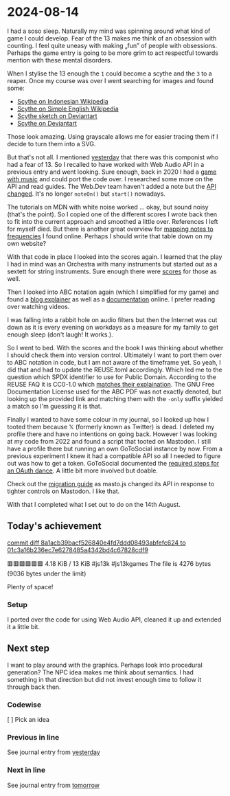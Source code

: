<!--
SPDX-FileCopyrightText: 2024 André Jaenisch

SPDX-License-Identifier: AGPL-3.0-or-later
-->

# 2024-08-14

I had a soso sleep. Naturally my mind was spinning around what kind of game I
could develop. Fear of the 13 makes me think of an obsession with counting.
I feel quite uneasy with making „fun” of people with obsessions. Perhaps the
game entry is going to be more grim to act respectful towards mention with
these mental disorders.

When I stylise the 13 enough the `1` could become a scythe and the `3` to a
reaper. Once my course was over I went searching for images and found some:

- [Scythe on Indonesian Wikipedia][scythe_id]
- [Scythe on Simple English Wikipedia][scythe_simple]
- [Scythe sketch on Deviantart][deviant_sketch]
- [Scythe on Deviantart][deviant_scythe]

Those look amazing. Using grayscale allows me for easier tracing them if I
decide to turn them into a SVG.

But that's not all. I mentioned [yesterday][yesterday] that there was this
componist who had a fear of 13. So I recalled to have worked with Web Audio API
in a previous entry and went looking. Sure enough, back in 2020 I had a
[game with music][js13k_2020] and could port the code over. I researched some
more on the API and read guides. The Web.Dev team haven't added a note but the
[API changed][migration]. It's no longer `noteOn()` but `start()` nowadays.

The tutorials on MDN with white noise worked … okay, but sound noisy (that's
the point). So I copied one of the different scores I wrote back then to fit
into the current approach and smoothed a little over. References I left for
myself died. But there is another great overview for
[mapping notes to frequencies][mapping] I found online. Perhaps I should write
that table down on my own website?

With that code in place I looked into the scores again. I learned that the
play I had in mind was an Orchestra with many instruments but started out as a
sextett for string instruments. Sure enough there were [scores][scores] for
those as well.

Then I looked into ABC notation again (which I simplified for my game) and
found a [blog explainer][explainer] as well as a [documentation][documentation]
online. I prefer reading over watching videos.

I was falling into a rabbit hole on audio filters but then the Internet was
cut down as it is every evening on workdays as a measure for my family to get
enough sleep (don't laugh! It works.).

So I went to bed. With the scores and the book I was thinking about whether I
should check them into version control. Ultimately I want to port them over to
ABC notation in code, but I am not aware of the timeframe yet. So yeah, I did
that and had to update the REUSE.toml accordingly. Which led me to the
question which SPDX identifier to use for Public Domain. According to the
REUSE FAQ it is CC0-1.0 which [matches their explaination][cc0]. The GNU Free
Documentation License used for the ABC PDF was not exactly denoted, but looking
up the provided link and matching them with the `-only` suffix yielded a
match so I'm guessing it is that.

Finally I wanted to have some colour in my journal, so I looked up how I tooted
them because 𝕏 (formerly known as Twitter) is dead. I deleted my profile there
and have no intentions on going back.
However I was looking at my code from 2022 and found a script that tooted on
Mastodon. I still have a profile there but running an own GoToSocial instance
by now. From a previous experiment I knew it had a compatible API so all I
needed to figure out was how to get a token.
GoToSocial documented the [required steps for an OAuth dance][oauth]. A little
bit more involved but doable.

Check out the [migration guide][masto] as masto.js changed its API in response
to tighter controls on Mastodon. I like that.

With that I completed what I set out to do on the 14th August.

## Today's achievement

[commit diff 8a1acb39bacf526840e4fd7ddd08493abfefc624 to 01c3a16b236ec7e6278485a4342bd4c67828cdf9][diff]

🟥🟥🟩🟩🟩🟩 4.18 KiB / 13 KiB #js13k #js13kgames
The file is 4276 bytes (9036 bytes under the limit)

Plenty of space!

### Setup

I ported over the code for using Web Audio API, cleaned it up and extended it
a little bit.

## Next step

I want to play around with the graphics. Perhaps look into procedural
generation? The NPC idea makes me think about semantics. I had something in
that direction but did not invest enough time to follow it through back then.

### Codewise

[ ] Pick an idea

### Previous in line

See journal entry from [yesterday][yesterday]

### Next in line

See journal entry from [tomorrow][tomorrow]

[cc0]: https://creativecommons.org/publicdomain/
[deviant_sketch]: https://www.deviantart.com/scorpius02/art/Scythe-sketch-202185545
[deviant_scythe]: https://www.deviantart.com/arilynazure/art/Scythe-123427901
[diff]: https://code.jaenis.ch/js13kgames/js13kgames-2024/compare/8a1acb39bacf526840e4fd7ddd08493abfefc624..01c3a16b236ec7e6278485a4342bd4c67828cdf9
[documentation]: https://abcplus.sourceforge.net/abcplus_en.pdf
[explainer]: https://abcnotation.com/blog/2010/01/31/how-to-understand-abc-the-basics/
[js13k_2020]: https://code.jaenis.ch/js13kgames/js13kgames-2020/
[mapping]: https://muted.io/note-frequencies/
[masto]: https://github.com/neet/masto.js/releases/tag/v6.0.0
[migration]: https://docs.w3cub.com/dom/web_audio_api/migrating_from_webkitaudiocontext.html
[oauth]: https://docs.gotosocial.org/en/latest/api/authentication/
[scores]: https://imslp.org/wiki/Verklärte_Nacht,_Op.4_(Schoenberg,_Arnold)
[scythe_id]: https://id.wikipedia.org/wiki/Tongkat_sabit#/media/Berkas:Scythe.svg
[scythe_simple]: https://simple.wikipedia.org/wiki/File:Sickle_and_scythe_labels.jpg
[tomorrow]: ./2024-08-15.md
[yesterday]: ./2024-08-13.md
